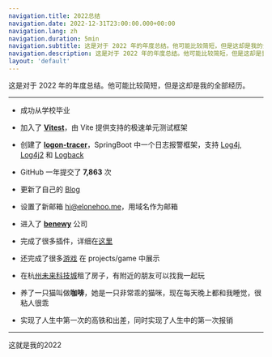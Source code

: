 ```yaml
---
navigation.title: 2022总结
navigation.date: 2022-12-31T23:00:00.000+00:00
navigation.lang: zh
navigation.duration: 5min
navigation.subtitle: 这是对于 2022 年的年度总结。他可能比较简短，但是这却是我的全部经历。
navigation.description: 这是对于 2022 年的年度总结。他可能比较简短，但是这却是我的全部经历。
layout: 'default'
---
```


这是对于 2022 年的年度总结。他可能比较简短，但是这却是我的全部经历。

---

- 成功从学校毕业

- 加入了 **[Vitest](https://github.com/vitest-dev)**，由 Vite 提供支持的极速单元测试框架

- 创建了 **[logon-tracer](https://github.com/logon-tracer)**，SpringBoot 中一个日志报警框架，支持 [Log4j](https://github.com/apache/logging-log4j1), [Log4j2](https://github.com/apache/logging-log4j2) 和 [Logback](https://github.com/qos-ch/logback)

- GitHub 一年提交了 **7,863** 次

- 更新了自己的 [Blog](https://elonehoo.me/)

- 设置了新邮箱 [hi@elonehoo.me](mailto:hi@elonehoo.me)，用域名作为邮箱

- 进入了 **[benewy](https://github.com/benewy)** 公司

- 完成了很多插件，详细在[这里](https://elonehoo.me/projects)

- 还完成了很多[游戏](https://elonehoo.me/projects) 在 projects/game 中展示

- 在杭[州未来科技城](https://zh.m.wikipedia.org/zh-hans/%E6%9D%AD%E5%B7%9E%E6%9C%AA%E6%9D%A5%E7%A7%91%E6%8A%80%E5%9F%8E)租了房子，有附近的朋友可以找我一起玩

- 养了一只猫叫做**咖啡**，她是一只非常乖的猫咪，现在每天晚上都和我睡觉，很粘人很乖

- 实现了人生中第一次的高铁和出差，同时实现了人生中的第一次报销

---

<div class="text-center"><span >这就是我的2022</span></div>
